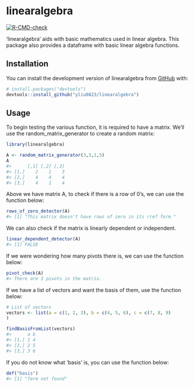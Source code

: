 
<!-- README.md is generated from README.Rmd. Please edit that file -->

# linearalgebra

<!-- badges: start -->

[![R-CMD-check](https://github.com/yliu0823/linearalgebra/actions/workflows/R-CMD-check.yaml/badge.svg)](https://github.com/yliu0823/linearalgebra/actions/workflows/R-CMD-check.yaml)
<!-- badges: end -->

‘linearalgebra’ aids with basic mathematics used in linear algebra. This
package also provides a dataframe with basic linear algebra functions.

## Installation

You can install the development version of linearalgebra from
[GitHub](https://github.com/) with:

``` r
# install.packages("devtools")
devtools::install_github("yliu0823/linearalgebra")
```

## Usage

To begin testing the various function, it is required to have a matrix.
We’ll use the random_matrix_generator to create a random matrix:

``` r
library(linearalgebra)

A <- random_matrix_generator(3,3,1,5)
A
#>      [,1] [,2] [,3]
#> [1,]    2    1    3
#> [2,]    4    4    4
#> [3,]    4    1    4
```

Above we have matrix A, to check if there is a row of 0’s, we can use
the function below:

``` r
rows_of_zero_detector(A)
#> [1] "This matrix doesn't have rows of zero in its rref form "
```

We can also check if the matrix is linearly dependent or independent.

``` r
linear_dependent_detector(A)
#> [1] FALSE
```

If we were wondering how many pivots there is, we can use the function
below:

``` r
pivot_check(A)
#> There are 3 pivots in the matrix.
```

If we have a list of vectors and want the basis of them, use the
function below:

``` r
# List of vectors
vectors <- list(a = c(1, 2, 3), b = c(4, 5, 6), c = c(7, 8, 9)
)

findBasisFromList(vectors)
#>      a b
#> [1,] 1 4
#> [2,] 2 5
#> [3,] 3 6
```

If you do not know what ‘basis’ is, you can use the function below:

``` r
def("basis")
#> [1] "Term not found"
```
